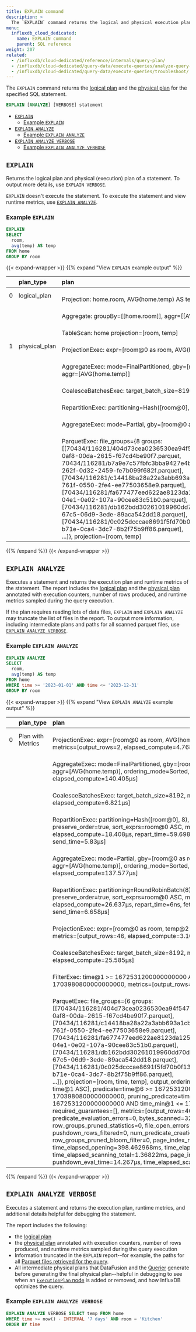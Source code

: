 ```yaml
---
title: EXPLAIN command
description: > 
  The `EXPLAIN` command returns the logical and physical execution plans for the specified SQL statement.
menu:
  influxdb_cloud_dedicated:
    name: EXPLAIN command
    parent: SQL reference
weight: 207
related:
  - /influxdb/cloud-dedicated/reference/internals/query-plan/
  - /influxdb/cloud-dedicated/query-data/execute-queries/analyze-query-plan/
  - /influxdb/cloud-dedicated/query-data/execute-queries/troubleshoot/
---
```


The `EXPLAIN` command returns the [logical plan](/influxdb/cloud-dedicated/reference/internals/query-plan/#logical-plan) and the [physical plan](/influxdb/cloud-dedicated/reference/internals/query-plan/#physical-plan) for the
specified SQL statement.

```sql
EXPLAIN [ANALYZE] [VERBOSE] statement
```

- [`EXPLAIN`](#explain)
  - [Example `EXPLAIN`](#example-explain)
- [`EXPLAIN ANALYZE`](#explain-analyze)
  - [Example `EXPLAIN ANALYZE`](#example-explain-analyze)
- [`EXPLAIN ANALYZE VERBOSE`](#explain-analyze-verbose)
  - [Example `EXPLAIN ANALYZE VERBOSE`](#example-explain-analyze-verbose)

## `EXPLAIN`

Returns the logical plan and physical (execution) plan of a statement.
To output more details, use `EXPLAIN VERBOSE`.

`EXPLAIN` doesn't execute the statement.
To execute the statement and view runtime metrics, use [`EXPLAIN ANALYZE`](#explain-analyze).

### Example `EXPLAIN`

```sql
EXPLAIN
SELECT
  room,
  avg(temp) AS temp
FROM home
GROUP BY room
```

{{< expand-wrapper >}}
{{% expand "View `EXPLAIN` example output" %}}

|    | plan_type     | plan                                                                                                                                                                                                                                                                                                                                                                                                                                                                                                                                                                                                                                                                                                                                                                                                                                                            |
|---:|:--------------|:----------------------------------------------------------------------------------------------------------------------------------------------------------------------------------------------------------------------------------------------------------------------------------------------------------------------------------------------------------------------------------------------------------------------------------------------------------------------------------------------------------------------------------------------------------------------------------------------------------------------------------------------------------------------------------------------------------------------------------------------------------------------------------------------------------------------------------------------------------------|
|  0 | logical_plan  |<span style="white-space:pre-wrap;"> Projection: home.room, AVG(home.temp) AS temp                                                                                                                                                                                                                                                                                                                                                                                                                                                                                                                                                                                                                                                                                                                                                                                                                   </span>|
|    |               |<span style="white-space:pre-wrap;">   Aggregate: groupBy=[[home.room]], aggr=[[AVG(home.temp)]]                                                                                                                                                                                                                                                                                                                                                                                                                                                                                                                                                                                                                                                                                                                                                                                                     </span>|
|    |               |<span style="white-space:pre-wrap;">     TableScan: home projection=[room, temp]                                                                                                                                                                                                                                                                                                                                                                                                                                                                                                                                                                                                                                                                                                                                                                                                                     </span>|
|  1 | physical_plan |<span style="white-space:pre-wrap;"> ProjectionExec: expr=[room@0 as room, AVG(home.temp)@1 as temp]                                                                                                                                                                                                                                                                                                                                                                                                                                                                                                                                                                                                                                                                                                                                                                                                 </span>|
|    |               |<span style="white-space:pre-wrap;">   AggregateExec: mode=FinalPartitioned, gby=[room@0 as room], aggr=[AVG(home.temp)]                                                                                                                                                                                                                                                                                                                                                                                                                                                                                                                                                                                                                                                                                                                                                                             </span>|
|    |               |<span style="white-space:pre-wrap;">     CoalesceBatchesExec: target_batch_size=8192                                                                                                                                                                                                                                                                                                                                                                                                                                                                                                                                                                                                                                                                                                                                                                                                                 </span>|
|    |               |<span style="white-space:pre-wrap;">       RepartitionExec: partitioning=Hash([room@0], 8), input_partitions=8                                                                                                                                                                                                                                                                                                                                                                                                                                                                                                                                                                                                                                                                                                                                                                                       </span>|
|    |               |<span style="white-space:pre-wrap;">         AggregateExec: mode=Partial, gby=[room@0 as room], aggr=[AVG(home.temp)]                                                                                                                                                                                                                                                                                                                                                                                                                                                                                                                                                                                                                                                                                                                                                                                </span>|
|    |               |<span style="white-space:pre-wrap;">           ParquetExec: file_groups={8 groups: [[70434/116281/404d73cea0236530ea94f5470701eb814a8f0565c0e4bef5a2d2e33dfbfc3567/1be334e8-0af8-00da-2615-f67cd4be90f7.parquet, 70434/116281/b7a9e7c57fbfc3bba9427e4b3e35c89e001e2e618b0c7eb9feb4d50a3932f4db/d29370d4-262f-0d32-2459-fe7b099f682f.parquet], [70434/116281/c14418ba28a22a3abb693a1cb326a63b62dc611aec58c9bed438fdafd3bc5882/8b29ae98-761f-0550-2fe4-ee77503658e9.parquet], [70434/116281/fa677477eed622ae8123da1251aa7c351f801e2ee2f0bc28c0fe3002a30b3563/65bb4dc3-04e1-0e02-107a-90cee83c51b0.parquet], [70434/116281/db162bdd30261019960dd70da182e6ebd270284569ecfb5deffea7e65baa0df9/2505e079-67c5-06d9-3ede-89aca542dd18.parquet], [70434/116281/0c025dcccae8691f5fd70b0f131eea4ca6fafb95a02f90a3dc7bb015efd3ab4f/3f3e44c3-b71e-0ca4-3dc7-8b2f75b9ff86.parquet], ...]}, projection=[room, temp] </span>|

{{% /expand %}}
{{< /expand-wrapper >}}

## `EXPLAIN ANALYZE`

Executes a statement and returns the execution plan and runtime metrics of the statement.
The report includes the [logical plan](/influxdb/cloud-dedicated/reference/internals/query-plan/#logical-plan) and the [physical plan](/influxdb/cloud-dedicated/reference/internals/query-plan/#physical-plan) annotated with execution counters, number of rows produced, and runtime metrics sampled during the query execution.

If the plan requires reading lots of data files, `EXPLAIN` and `EXPLAIN ANALYZE` may truncate the list of files in the report.
To output more information, including intermediate plans and paths for all scanned parquet files, use [`EXPLAIN ANALYZE VERBOSE`](#explain-analyze-verbose).

### Example `EXPLAIN ANALYZE`

```sql
EXPLAIN ANALYZE
SELECT
  room,
  avg(temp) AS temp
FROM home
WHERE time >= '2023-01-01' AND time <= '2023-12-31'
GROUP BY room
```

{{< expand-wrapper >}}
{{% expand "View `EXPLAIN ANALYZE` example output" %}}

|    | plan_type         | plan                                                                                                                                                                                                                                                                                                                                                                                                                                                                                                                                                                                                                                                                                                                                                                                                                                                                                                                                                                                                                                                                                                                                                                                                                                                                                                                                                                                                                                                                                                               |
|---:|:------------------|:-------------------------------------------------------------------------------------------------------------------------------------------------------------------------------------------------------------------------------------------------------------------------------------------------------------------------------------------------------------------------------------------------------------------------------------------------------------------------------------------------------------------------------------------------------------------------------------------------------------------------------------------------------------------------------------------------------------------------------------------------------------------------------------------------------------------------------------------------------------------------------------------------------------------------------------------------------------------------------------------------------------------------------------------------------------------------------------------------------------------------------------------------------------------------------------------------------------------------------------------------------------------------------------------------------------------------------------------------------------------------------------------------------------------------------------------------------------------------------------------------------------------|
|  0 | Plan with Metrics |<span style="white-space:pre-wrap;"> ProjectionExec: expr=[room@0 as room, AVG(home.temp)@1 as temp], metrics=[output_rows=2, elapsed_compute=4.768µs]                                                                                                                                                                                                                                                                                                                                                                                                                                                                                                                                                                                                                                                                                                                                                                                                                                                                                                                                                                                                                                                                                                                                                                                                                                                                                                                                                                                                  </span>|
|    |                   |<span style="white-space:pre-wrap;">   AggregateExec: mode=FinalPartitioned, gby=[room@0 as room], aggr=[AVG(home.temp)], ordering_mode=Sorted, metrics=[output_rows=2, elapsed_compute=140.405µs]                                                                                                                                                                                                                                                                                                                                                                                                                                                                                                                                                                                                                                                                                                                                                                                                                                                                                                                                                                                                                                                                                                                                                                                                                                                                                                                                                      </span>|
|    |                   |<span style="white-space:pre-wrap;">     CoalesceBatchesExec: target_batch_size=8192, metrics=[output_rows=2, elapsed_compute=6.821µs]                                                                                                                                                                                                                                                                                                                                                                                                                                                                                                                                                                                                                                                                                                                                                                                                                                                                                                                                                                                                                                                                                                                                                                                                                                                                                                                                                                                                                  </span>|
|    |                   |<span style="white-space:pre-wrap;">       RepartitionExec: partitioning=Hash([room@0], 8), input_partitions=8, preserve_order=true, sort_exprs=room@0 ASC, metrics=[output_rows=2, elapsed_compute=18.408µs, repart_time=59.698µs, fetch_time=1.057882762s, send_time=5.83µs]                                                                                                                                                                                                                                                                                                                                                                                                                                                                                                                                                                                                                                                                                                                                                                                                                                                                                                                                                                                                                                                                                                                                                                                                                                                                          </span>|
|    |                   |<span style="white-space:pre-wrap;">         AggregateExec: mode=Partial, gby=[room@0 as room], aggr=[AVG(home.temp)], ordering_mode=Sorted, metrics=[output_rows=2, elapsed_compute=137.577µs]                                                                                                                                                                                                                                                                                                                                                                                                                                                                                                                                                                                                                                                                                                                                                                                                                                                                                                                                                                                                                                                                                                                                                                                                                                                                                                                                                         </span>|
|    |                   |<span style="white-space:pre-wrap;">           RepartitionExec: partitioning=RoundRobinBatch(8), input_partitions=6, preserve_order=true, sort_exprs=room@0 ASC, metrics=[output_rows=46, elapsed_compute=26.637µs, repart_time=6ns, fetch_time=399.971411ms, send_time=6.658µs]                                                                                                                                                                                                                                                                                                                                                                                                                                                                                                                                                                                                                                                                                                                                                                                                                                                                                                                                                                                                                                                                                                                                                                                                                                                                        </span>|
|    |                   |<span style="white-space:pre-wrap;">             ProjectionExec: expr=[room@0 as room, temp@2 as temp], metrics=[output_rows=46, elapsed_compute=3.102µs]                                                                                                                                                                                                                                                                                                                                                                                                                                                                                                                                                                                                                                                                                                                                                                                                                                                                                                                                                                                                                                                                                                                                                                                                                                                                                                                                                                                               </span>|
|    |                   |<span style="white-space:pre-wrap;">               CoalesceBatchesExec: target_batch_size=8192, metrics=[output_rows=46, elapsed_compute=25.585µs]                                                                                                                                                                                                                                                                                                                                                                                                                                                                                                                                                                                                                                                                                                                                                                                                                                                                                                                                                                                                                                                                                                                                                                                                                                                                                                                                                                                                      </span>|
|    |                   |<span style="white-space:pre-wrap;">                 FilterExec: time@1 >= 1672531200000000000 AND time@1 <= 1703980800000000000, metrics=[output_rows=46, elapsed_compute=26.51µs]                                                                                                                                                                                                                                                                                                                                                                                                                                                                                                                                                                                                                                                                                                                                                                                                                                                                                                                                                                                                                                                                                                                                                                                                                                                                                                                                                                     </span>|
|    |                   |<span style="white-space:pre-wrap;">                   ParquetExec: file_groups={6 groups: [[70434/116281/404d73cea0236530ea94f5470701eb814a8f0565c0e4bef5a2d2e33dfbfc3567/1be334e8-0af8-00da-2615-f67cd4be90f7.parquet], [70434/116281/c14418ba28a22a3abb693a1cb326a63b62dc611aec58c9bed438fdafd3bc5882/8b29ae98-761f-0550-2fe4-ee77503658e9.parquet], [70434/116281/fa677477eed622ae8123da1251aa7c351f801e2ee2f0bc28c0fe3002a30b3563/65bb4dc3-04e1-0e02-107a-90cee83c51b0.parquet], [70434/116281/db162bdd30261019960dd70da182e6ebd270284569ecfb5deffea7e65baa0df9/2505e079-67c5-06d9-3ede-89aca542dd18.parquet], [70434/116281/0c025dcccae8691f5fd70b0f131eea4ca6fafb95a02f90a3dc7bb015efd3ab4f/3f3e44c3-b71e-0ca4-3dc7-8b2f75b9ff86.parquet], ...]}, projection=[room, time, temp], output_ordering=[room@0 ASC, time@1 ASC], predicate=time@6 >= 1672531200000000000 AND time@6 <= 1703980800000000000, pruning_predicate=time_max@0 >= 1672531200000000000 AND time_min@1 <= 1703980800000000000, required_guarantees=[], metrics=[output_rows=46, elapsed_compute=6ns, predicate_evaluation_errors=0, bytes_scanned=3279, row_groups_pruned_statistics=0, file_open_errors=0, file_scan_errors=0, pushdown_rows_filtered=0, num_predicate_creation_errors=0, row_groups_pruned_bloom_filter=0, page_index_rows_filtered=0, time_elapsed_opening=398.462968ms, time_elapsed_processing=1.626106ms, time_elapsed_scanning_total=1.36822ms, page_index_eval_time=33.474µs, pushdown_eval_time=14.267µs, time_elapsed_scanning_until_data=1.27694ms] </span>|

{{% /expand %}}
{{< /expand-wrapper >}}

## `EXPLAIN ANALYZE VERBOSE`

Executes a statement and returns the execution plan, runtime metrics, and additional details helpful for debugging the statement.

The report includes the following:

- the [logical plan](/influxdb/cloud-dedicated/reference/internals/query-plan/#logical-plan)
- the [physical plan](/influxdb/cloud-dedicated/reference/internals/query-plan/#physical-plan) annotated with execution counters, number of rows produced, and runtime metrics sampled during the query execution
- Information truncated in the `EXPLAIN` report--for example, the paths for all [Parquet files retrieved for the query](/influxdb/cloud-dedicated/reference/internals/query-plan/#file_groups).
- All intermediate physical plans that DataFusion and the [Querier](/influxdb/cloud-dedicated/reference/internals/storage-engine/#querier) generate before generating the final physical plan--helpful in debugging to see when an [`ExecutionPlan` node](/influxdb/cloud-dedicated/reference/internals/query-plan/#executionplan-nodes) is added or removed, and how InfluxDB optimizes the query.

### Example `EXPLAIN ANALYZE VERBOSE`

```SQL
EXPLAIN ANALYZE VERBOSE SELECT temp FROM home
WHERE time >= now() - INTERVAL '7 days' AND room = 'Kitchen'
ORDER BY time
```
